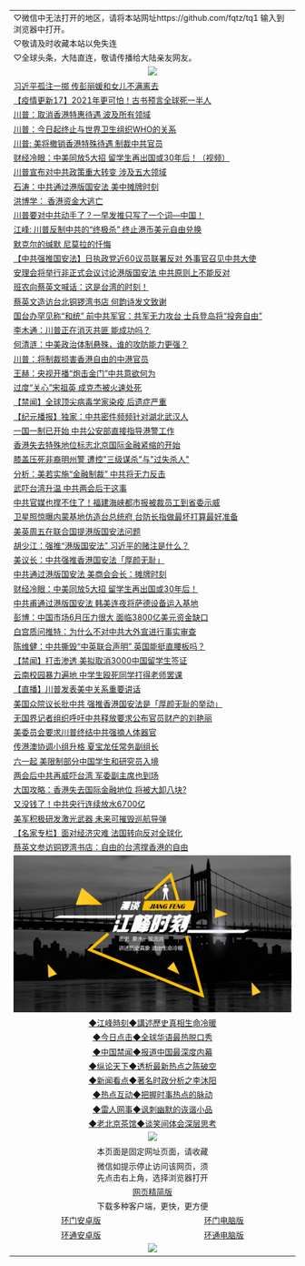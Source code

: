  <table>
 
<tr>
<td colspan="2" align=left>
♡微信中无法打开的地区，请将本站网址https://github.com/fqtz/tq1 输入到浏览器中打开。 
 </td>
</tr>
 <tr>
 <td colspan="2" align=left>
♡敬请及时收藏本站以免失连
 </td>
   <tr>
<td colspan="2" align=left>
♡全球头条，大陆直连，敬请传播给大陆亲友网友。
 </td>
</tr>


<tr>
    <td colspan="2" align=center><img src="https://cdn.jsdelivr.net/gh/gyoupiodf/im1/%E7%BD%91%E9%97%A8%E6%96%B0%E9%97%BB1.jpg"></td>
 </tr>
<tr><td colspan="2" align="left"><a href="https://qeb.xfthy.casa/?name=c1177897&key=xcyufvbtjvhwwrpc&from=gy2">习近平孤注一掷 传彭丽媛和女儿不满离去</a></td></tr>
<tr><td colspan="2" align="left"><a href="https://qeb.xfthy.casa/?name=c1175610&key=xcyufvbtjvhwwrpc&from=gy2">【疫情更新17】2021年更可怕！古书预言全球死一半人</a></td></tr>
<tr><td colspan="2" align="left"><a href="https://qeb.xfthy.casa/?name=c1177852&key=xcyufvbtjvhwwrpc&from=gy2">川普：取消香港特惠待遇 波及所有领域</a></td></tr>
<tr><td colspan="2" align="left"><a href="https://qeb.xfthy.casa/?name=c1177896&key=xcyufvbtjvhwwrpc&from=gy2">川普：今日起终止与世界卫生组织WHO的关系</a></td></tr>
<tr><td colspan="2" align="left"><a href="https://qeb.xfthy.casa/?name=c1177899&key=xcyufvbtjvhwwrpc&from=gy2">川普: 美将撤销香港特殊待遇 制裁中共官员</a></td></tr>
<tr><td colspan="2" align="left"><a href="https://qeb.xfthy.casa/?name=c1177865&key=xcyufvbtjvhwwrpc&from=gy2">财经冷眼：中美同放5大招  留学生再出国或30年后！（视频）</a></td></tr>
<tr><td colspan="2" align="left"><a href="https://qeb.xfthy.casa/?name=c1177879&key=xcyufvbtjvhwwrpc&from=gy2">川普宣布对中共政策重大转变 涉及五大领域</a></td></tr>
<tr><td colspan="2" align="left"><a href="https://qeb.xfthy.casa/?name=c1177819&key=xcyufvbtjvhwwrpc&from=gy2">石涛：中共通过港版国安法 美中摊牌时刻</a></td></tr>
<tr><td colspan="2" align="left"><a href="https://qeb.xfthy.casa/?name=c1177906&key=xcyufvbtjvhwwrpc&from=gy2">洪博学： 香港资金大逃亡</a></td></tr>
<tr><td colspan="2" align="left"><a href="https://qeb.xfthy.casa/?name=c1177890&key=xcyufvbtjvhwwrpc&from=gy2">川普要对中共动手了？一早发推只写了一个词—中国！</a></td></tr>
<tr><td colspan="2" align="left"><a href="https://qeb.xfthy.casa/?name=c1177905&key=xcyufvbtjvhwwrpc&from=gy2">江峰: 川普反制中共的“终极杀” 终止港币美元自由兑换</a></td></tr>
<tr><td colspan="2" align="left"><a href="https://qeb.xfthy.casa/?name=c1177862&key=xcyufvbtjvhwwrpc&from=gy2">默克尔的缄默 尼莫拉的忏悔</a></td></tr>
<tr><td colspan="2" align="left"><a href="https://qeb.xfthy.casa/?name=c1177883&key=xcyufvbtjvhwwrpc&from=gy2">【中共强推国安法】日执政党近60议员联署反对 外事官召见中共大使</a></td></tr>
<tr><td colspan="2" align="left"><a href="https://qeb.xfthy.casa/?name=c1177881&key=xcyufvbtjvhwwrpc&from=gy2">安理会将举行非正式会议讨论港版国安法 中共原则上不能反对</a></td></tr>
<tr><td colspan="2" align="left"><a href="https://qeb.xfthy.casa/?name=c1177310&key=xcyufvbtjvhwwrpc&from=gy2">班农向蔡英文喊话：这是台湾的时刻！</a></td></tr>
<tr><td colspan="2" align="left"><a href="https://qeb.xfthy.casa/?name=c1177849&key=xcyufvbtjvhwwrpc&from=gy2">蔡英文造访台北铜锣湾书店 何韵诗发文致谢</a></td></tr>
<tr><td colspan="2" align="left"><a href="https://qeb.xfthy.casa/?name=c1177878&key=xcyufvbtjvhwwrpc&from=gy2">国台办罕见称“和统” 前中共军官：共军无力攻台 士兵登岛将“投奔自由”</a></td></tr>
<tr><td colspan="2" align="left"><a href="https://qeb.xfthy.casa/?name=c1177907&key=xcyufvbtjvhwwrpc&from=gy2">李木通：川普正在消灭共匪 能成功吗？</a></td></tr>
<tr><td colspan="2" align="left"><a href="https://qeb.xfthy.casa/?name=c1177904&key=xcyufvbtjvhwwrpc&from=gy2">何清涟：中美政治体制悬殊，谁的攻防能力更强？</a></td></tr>
<tr><td colspan="2" align="left"><a href="https://qeb.xfthy.casa/?name=c1177902&key=xcyufvbtjvhwwrpc&from=gy2">川普：将制裁损害香港自由的中港官员</a></td></tr>
<tr><td colspan="2" align="left"><a href="https://qeb.xfthy.casa/?name=c1177914&key=xcyufvbtjvhwwrpc&from=gy2">王赫：央视开播“炮击金门”中共意欲何为</a></td></tr>
<tr><td colspan="2" align="left"><a href="https://qeb.xfthy.casa/?name=c1177923&key=xcyufvbtjvhwwrpc&from=gy2">过度“关心”宋祖英  成克杰被火速处死</a></td></tr>
<tr><td colspan="2" align="left"><a href="https://qeb.xfthy.casa/?name=c1177868&key=xcyufvbtjvhwwrpc&from=gy2">【禁闻】全球顶尖病毒学家染疫 后遗症严重</a></td></tr>
<tr><td colspan="2" align="left"><a href="https://qeb.xfthy.casa/?name=c1177841&key=xcyufvbtjvhwwrpc&from=gy2">【纪元播报】独家：中共密件频频针对湖北武汉人</a></td></tr>
<tr><td colspan="2" align="left"><a href="https://qeb.xfthy.casa/?name=c1177855&key=xcyufvbtjvhwwrpc&from=gy2">一国一制已开始 中共公安部直接指导港警工作</a></td></tr>
<tr><td colspan="2" align="left"><a href="https://qeb.xfthy.casa/?name=c1177909&key=xcyufvbtjvhwwrpc&from=gy2">香港失去特殊地位标志北京国际金融紧缩的开始</a></td></tr>
<tr><td colspan="2" align="left"><a href="https://qeb.xfthy.casa/?name=c1177895&key=xcyufvbtjvhwwrpc&from=gy2">膝盖压死非裔明州警 遭控&quot;三级谋杀&quot;与&quot;过失杀人&quot;</a></td></tr>
<tr><td colspan="2" align="left"><a href="https://qeb.xfthy.casa/?name=c1177833&key=xcyufvbtjvhwwrpc&from=gy2">分析：美若实施“金融制裁” 中共将无力反击</a></td></tr>
<tr><td colspan="2" align="left"><a href="https://qeb.xfthy.casa/?name=c1177908&key=xcyufvbtjvhwwrpc&from=gy2">武吓台湾升温 中共两会后干这事</a></td></tr>
<tr><td colspan="2" align="left"><a href="https://qeb.xfthy.casa/?name=c1177845&key=xcyufvbtjvhwwrpc&from=gy2">中共官媒也撑不住了！福建海峡都市报被裁员工到省委示威</a></td></tr>
<tr><td colspan="2" align="left"><a href="https://qeb.xfthy.casa/?name=c1177870&key=xcyufvbtjvhwwrpc&from=gy2">卫星照惊曝内蒙基地仿造台总统府 台防长指做最坏打算最好准备</a></td></tr>
<tr><td colspan="2" align="left"><a href="https://qeb.xfthy.casa/?name=c1177796&key=xcyufvbtjvhwwrpc&from=gy2">美英周五在联合国提港版国安法问题</a></td></tr>
<tr><td colspan="2" align="left"><a href="https://qeb.xfthy.casa/?name=c1177867&key=xcyufvbtjvhwwrpc&from=gy2">胡少江：强推“港版国安法”  习近平的赌注是什么？</a></td></tr>
<tr><td colspan="2" align="left"><a href="https://qeb.xfthy.casa/?name=c1177880&key=xcyufvbtjvhwwrpc&from=gy2">美议长：中共强推香港国安法「厚颜无耻」</a></td></tr>
<tr><td colspan="2" align="left"><a href="https://qeb.xfthy.casa/?name=c1177894&key=xcyufvbtjvhwwrpc&from=gy2">中共通过港版国安法 美商会会长：摊牌时刻</a></td></tr>
<tr><td colspan="2" align="left"><a href="https://qeb.xfthy.casa/?name=c1177925&key=xcyufvbtjvhwwrpc&from=gy2">财经冷眼：中美同放5大招 留学生再出国或30年后！</a></td></tr>
<tr><td colspan="2" align="left"><a href="https://qeb.xfthy.casa/?name=c1177846&key=xcyufvbtjvhwwrpc&from=gy2">中共甫通过港版国安法 韩美连夜将萨德设备运入基地</a></td></tr>
<tr><td colspan="2" align="left"><a href="https://qeb.xfthy.casa/?name=c1177911&key=xcyufvbtjvhwwrpc&from=gy2">彭博：中国市场6月压力很大 面临3800亿美元资金缺口</a></td></tr>
<tr><td colspan="2" align="left"><a href="https://qeb.xfthy.casa/?name=c1177889&key=xcyufvbtjvhwwrpc&from=gy2">白宫质问推特：为什么不对中共大外宣进行事实审查</a></td></tr>
<tr><td colspan="2" align="left"><a href="https://qeb.xfthy.casa/?name=c1177853&key=xcyufvbtjvhwwrpc&from=gy2">陈维健：中共撕毁“中英联合声明”  英国能挺直腰板吗？</a></td></tr>
<tr><td colspan="2" align="left"><a href="https://qeb.xfthy.casa/?name=c1177887&key=xcyufvbtjvhwwrpc&from=gy2">【禁闻】打击渗透 美拟取消3000中国留学生签证</a></td></tr>
<tr><td colspan="2" align="left"><a href="https://qeb.xfthy.casa/?name=c1177869&key=xcyufvbtjvhwwrpc&from=gy2">云南校园暴力遍地 中学生殴死同学打得老师罢课</a></td></tr>
<tr><td colspan="2" align="left"><a href="https://qeb.xfthy.casa/?name=c1177839&key=xcyufvbtjvhwwrpc&from=gy2">【直播】川普发表美中关系重要讲话</a></td></tr>
<tr><td colspan="2" align="left"><a href="https://qeb.xfthy.casa/?name=c1177835&key=xcyufvbtjvhwwrpc&from=gy2">美国众院议长批中共 强推香港国安法是「厚颜无耻的举动」</a></td></tr>
<tr><td colspan="2" align="left"><a href="https://qeb.xfthy.casa/?name=c1177875&key=xcyufvbtjvhwwrpc&from=gy2">无国界记者组织呼吁中共释放要求公布官员财产的刘艳丽</a></td></tr>
<tr><td colspan="2" align="left"><a href="https://qeb.xfthy.casa/?name=c1177891&key=xcyufvbtjvhwwrpc&from=gy2">美委员会要求川普终结中共强摘人体器官</a></td></tr>
<tr><td colspan="2" align="left"><a href="https://qeb.xfthy.casa/?name=c1177886&key=xcyufvbtjvhwwrpc&from=gy2">传港澳协调小组升格 夏宝龙任常务副组长</a></td></tr>
<tr><td colspan="2" align="left"><a href="https://qeb.xfthy.casa/?name=c1177903&key=xcyufvbtjvhwwrpc&from=gy2">六一起 美限制部分中国学生和研究员入境</a></td></tr>
<tr><td colspan="2" align="left"><a href="https://qeb.xfthy.casa/?name=c1177850&key=xcyufvbtjvhwwrpc&from=gy2">两会后中共再威吓台湾 军委副主席也到场</a></td></tr>
<tr><td colspan="2" align="left"><a href="https://qeb.xfthy.casa/?name=c1177836&key=xcyufvbtjvhwwrpc&from=gy2">大国攻略：香港失去国际金融地位 将被大卸八块?</a></td></tr>
<tr><td colspan="2" align="left"><a href="https://qeb.xfthy.casa/?name=c1177921&key=xcyufvbtjvhwwrpc&from=gy2">又没钱了！中共央行连续放水6700亿</a></td></tr>
<tr><td colspan="2" align="left"><a href="https://qeb.xfthy.casa/?name=c1177892&key=xcyufvbtjvhwwrpc&from=gy2">美军积极研发激光武器 未来可摧毁巡航导弹</a></td></tr>
<tr><td colspan="2" align="left"><a href="https://qeb.xfthy.casa/?name=c1177816&key=xcyufvbtjvhwwrpc&from=gy2">【名家专栏】面对经济灾难 法国转向反对全球化</a></td></tr>
<tr><td colspan="2" align="left"><a href="https://qeb.xfthy.casa/?name=c1177828&key=xcyufvbtjvhwwrpc&from=gy2">蔡英文参访铜锣湾书店：自由的台湾撑香港的自由</a></td></tr>

 <tr>
   <td colspan="2" align=center><img src="https://github.com/gyoupiodf/im1/blob/master/jf-1.jpg"></td>
  </tr>
   <tr>
   <td colspan="2" align=center> 
<a href="https://xdihm.casa/oo.aspx?name=c922850&key=sdxhftoyfkhpuaxy&from=gy2&tag=9877">◆江峰時刻◆講述歷史真相生命冷暖</a><br/>
    </td>
  </tr>
   <tr>
   <td colspan="2" align=center> 
<a href="https://xdihm.casa/oo.aspx?name=c816850&key=sdxhftoyfkhpuaxy&from=gy2&tag=9877">◆今日点击◆全球华语最热脱口秀</a><br/>
    </td>
  </tr>
  <tr>
  <td colspan="2" align=center>
<a href="https://xdihm.casa/oo.aspx?name=c816860&key=sdxhftoyfkhpuaxy&from=gy2&tag=99733110">◆中国禁闻◆报道中国最深度内幕</a><br/>
   </tr>
  <tr>
     <td colspan="2" align=center>
<a href="https://xdihm.casa/oo.aspx?name=c816855&key=sdxhftoyfkhpuaxy&from=gy2&tag=997110">◆纵论天下◆透析最新热点之陈破空</a><br/>
   </tr>
   <tr>
      <td colspan="2" align=center>
<a href="https://xdihm.casa/oo.aspx?name=c838308&key=sdxhftoyfkhpuaxy&from=gy2&tag=9973110">◆新闻看点◆著名时政分析之李沐阳</a><br/>
   </tr>
   <tr>
     <td colspan="2" align=center>
<a href="https://xdihm.casa/oo.aspx?name=c816852&key=sdxhftoyfkhpuaxy&from=gy2&tag=9733110">◆热点互动◆把握时事热点的脉动</a><br/>
   </tr>
   <tr>
      <td colspan="2" align=center>
<a href="https://xdihm.casa/oo.aspx?name=c816694&key=sdxhftoyfkhpuaxy&from=gy2&tag=93310">◆雷人网事◆讽刺幽默的诙谐小品</a><br/>
   </tr>
   <tr>
    <td colspan="2" align=center>
<a href="https://xdihm.casa/oo.aspx?name=c816650&key=sdxhftoyfkhpuaxy&from=gy2&tag=9973110">◆老北京茶馆◆谈笑间体会深层思考</a><br/>
   </tr>

  <tr>
    <td colspan="2" align="center"><img src="https://cdn.jsdelivr.net/gh/opipe/up/oGate65.jpg"/></td>
  </tr>
  <tr>
    <td colspan="2" align="center">本页面是固定网址页面，请收藏</td>
  <tr>
  <tr>
    <td colspan="2" align="center">微信如提示停止访问该网页，须<br/>先点击右上角，选择浏览器打开</td>
  <tr>
  <tr>
    <td colspan="2" align="center"><a href="https://gitcdn.xyz/cdn/otiny/up/master/show004.htm">网页精简版</a></td>
  </tr>
  <tr>
    <td colspan="2" align="center">下载多种客户端，更快，更方便</td>
  <tr>
  <tr>
    <td align="center"><a href="https://cdn.jsdelivr.net/gh/opipe/up/oGatea.apk">环门安卓版</a></td>
    <td align="center"><a href="https://cdn.jsdelivr.net/gh/opipe/up/oGate.zip">环门电脑版</a></td>
  </tr>
  <tr>
    <td align="center"><a href="https://cdn.jsdelivr.net/gh/opipe/up/oPipe.apk">环通安卓版</a></td>
    <td align="center"><a href="https://raw.githubusercontent.com/opipe/up/master/oPipe.zip">环通电脑版</a></td>
  </tr>
  <tr>
    <td colspan="2" align="center"><img src="https://cdn.jsdelivr.net/gh/opipe/up/oGate640.jpg"/></td>
  </tr>
</table>
